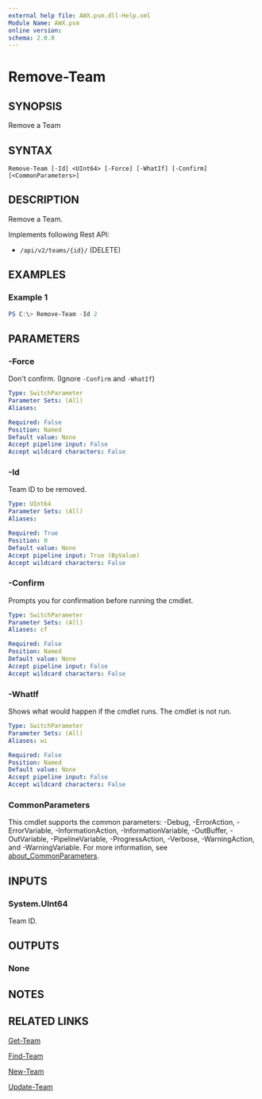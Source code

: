 ```yaml
---
external help file: AWX.psm.dll-Help.xml
Module Name: AWX.psm
online version:
schema: 2.0.0
---
```


# Remove-Team

## SYNOPSIS
Remove a Team

## SYNTAX

```
Remove-Team [-Id] <UInt64> [-Force] [-WhatIf] [-Confirm] [<CommonParameters>]
```

## DESCRIPTION
Remove a Team.

Implements following Rest API:  
- `/api/v2/teams/{id}/` (DELETE)

## EXAMPLES

### Example 1
```powershell
PS C:\> Remove-Team -Id 2
```

## PARAMETERS

### -Force
Don't confirm. (Ignore `-Confirm` and `-WhatIf`)

```yaml
Type: SwitchParameter
Parameter Sets: (All)
Aliases:

Required: False
Position: Named
Default value: None
Accept pipeline input: False
Accept wildcard characters: False
```

### -Id
Team ID to be removed.

```yaml
Type: UInt64
Parameter Sets: (All)
Aliases:

Required: True
Position: 0
Default value: None
Accept pipeline input: True (ByValue)
Accept wildcard characters: False
```

### -Confirm
Prompts you for confirmation before running the cmdlet.

```yaml
Type: SwitchParameter
Parameter Sets: (All)
Aliases: cf

Required: False
Position: Named
Default value: None
Accept pipeline input: False
Accept wildcard characters: False
```

### -WhatIf
Shows what would happen if the cmdlet runs.
The cmdlet is not run.

```yaml
Type: SwitchParameter
Parameter Sets: (All)
Aliases: wi

Required: False
Position: Named
Default value: None
Accept pipeline input: False
Accept wildcard characters: False
```

### CommonParameters
This cmdlet supports the common parameters: -Debug, -ErrorAction, -ErrorVariable, -InformationAction, -InformationVariable, -OutBuffer, -OutVariable, -PipelineVariable, -ProgressAction, -Verbose, -WarningAction, and -WarningVariable. For more information, see [about_CommonParameters](http://go.microsoft.com/fwlink/?LinkID=113216).

## INPUTS

### System.UInt64
Team ID.

## OUTPUTS

### None
## NOTES

## RELATED LINKS

[Get-Team](Get-Team.md)

[Find-Team](Find-Team.md)

[New-Team](New-Team.md)

[Update-Team](Update-Team.md)

